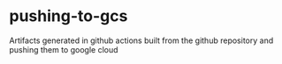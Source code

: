 # pushing-to-gcs
Artifacts generated in github actions built from the github repository and pushing them to google cloud
